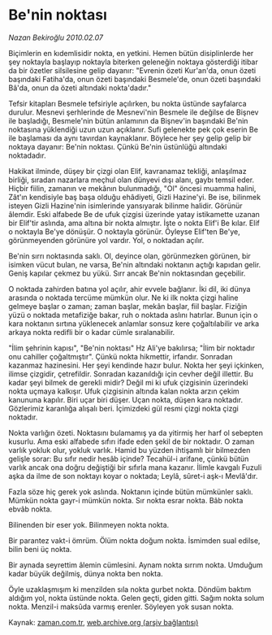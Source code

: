 # Be'nin noktası

*Nazan Bekiroğlu 2010.02.07*

<tr><td class="metin" colspan="2" style="padding-top: 20px; padding-left: 5px; ">Biçimlerin en kıdemlisidir nokta, en yetkini. Hemen bütün disiplinlerde her şey noktayla başlayıp noktayla biterken geleneğin noktaya gösterdiği itibar da bir özetler silsilesine gelip dayanır: "Evrenin özeti Kur'an'da, onun özeti başındaki Fatiha'da, onun özeti başındaki Besmele'de, onun özeti başındaki Bâ'da, onun da özeti altındaki nokta'dadır."</td></tr><tr><td class="metin" colspan="2" style="padding-top: 20px; padding-left: 5px; "><p>Tefsir kitapları Besmele tefsiriyle açılırken, bu nokta üstünde sayfalarca durulur. Mesnevi şerhlerinde de Mesnevi'nin Besmele ile değilse de Bişnev ile başladığı, Besmele'nin bütün anlamının da Bişnev'in başındaki Be'nin noktasına yüklendiği uzun uzun açıklanır. Sufi gelenekte pek çok eserin Be ile başlaması da aynı tavırdan kaynaklanır. Böylece her şey gelip gelip bir noktaya dayanır: Be'nin noktası. Çünkü Be'nin üstünlüğü altındaki noktadadır.
<p>Hakikat ilminde, düşey bir çizgi olan Elif, kavranamaz tekliği, anlaşılmaz birliği, sıradan nazarlara meçhul olan dünyevi dışı alanı, gaybı temsil eder. Hiçbir fiilin, zamanın ve mekânın bulunmadığı, "Ol" öncesi muamma halini, Zât'ın kendisiyle baş başa olduğu ehâdiyeti, Gizli Hazine'yi. Be ise, bilinmek isteyen Gizli Hazine'nin isimlerinde yansıyarak bilinme halidir. Görünür âlemdir. Eski alfabede Be de ufuk çizgisi üzerinde yatay istikamette uzanan bir Elif'tir aslında, ama altına bir nokta almıştır. İşte o nokta Elif'i Be kılar. Elif o noktayla Be'ye dönüşür. O noktayla görünür. Öyleyse Elif'ten Be'ye, görünmeyenden görünüre yol vardır. Yol, o noktadan açılır.
<p>Be'nin sırrı noktasında saklı. Ol, deyince olan, görünmezken görünen, bir isimken vücut bulan, ne varsa, Be'nin altındaki noktanın açtığı kapıdan gelir. Geniş kapılar çekmez bu yükü. Sırr ancak Be'nin noktasından geçebilir.
<p>O noktada zahirden batına yol açılır, ahir evvele bağlanır. İki dil, iki dünya arasında o noktada tercüme mümkün olur. Ne ki ilk nokta çizgi haline gelmeye başlar o zaman; zaman başlar, mekân başlar, fiil başlar. Fiziğin yüzü o noktada metafiziğe bakar, ruh o noktada aslını hatırlar. Bunun için o kara noktanın sırtına yüklenecek anlamlar sonsuz kere çoğaltılabilir ve arka arkaya nokta redifli bir o kadar cümle sıralanabilir.
<p>"İlim şehrinin kapısı", "Be'nin noktası" Hz Ali'ye bakılırsa; "İlim bir noktadır onu cahiller çoğaltmıştır". Çünkü nokta hikmettir, irfandır. Sonradan kazanmaz hazinesini. Her şeyi kendinde hazır bulur. Nokta her şeyi içkinken, ilimse çizgidir, çetrefildir. Sonradan kazanıldığı için cevher değil illettir. Bu kadar şeyi bilmek de gerekli midir? Değil mi ki ufuk çizgisinin üzerindeki nokta uçmaya kalkışır. Ufuk çizgisinin altında kalan nokta arzın çekim kanununa kapılır. Biri uçar biri düşer. Uçan nokta, düşen kara noktadır. Gözlerimiz karanlığa alışalı beri. İçimizdeki gül resmi çizgi nokta çizgi noktadır.
<p>Nokta varlığın özeti. Noktasını bulamamış ya da yitirmiş her harf ol sebepten kusurlu. Ama eski alfabede sıfırı ifade eden şekil de bir noktadır. O zaman varlık yokluk olur, yokluk varlık. Hamid bu yüzden ihtişamlı bir bilmezden gelişle sorar: Bu sıfır nedir hesâb içinde? Tecahül-i arifane, çünkü bütün varlık ancak ona doğru değiştiği bir sıfırla mana kazanır. İlimle kavgalı Fuzuli aşka da ilme de son noktayı koyar o noktada; Leylâ, sûret-i aşk-ı Mevlâ'dır.
<p>Fazla söze hiç gerek yok aslında. Noktanın içinde bütün mümkünler saklı. Mümkün nokta gayr-i mümkün nokta. Sır nokta esrar nokta. Bâb nokta ebvâb nokta.
<p>Bilinenden bir eser yok. Bilinmeyen nokta nokta.
<p>Bir parantez vakt-i ömrüm. Ölüm nokta doğum nokta. İsmimden sual edilse, bilin beni üç nokta.
<p>Bir aynada seyrettim âlemin cümlesini. Aynam nokta sırrım nokta. Umduğum kadar büyük değilmiş, dünya nokta ben nokta.
<p>Öyle uzaklaşmışım ki menzilden sıla nokta gurbet nokta. Döndüm baktım aldığım yol, nokta üstünde nokta. Gelen geçti, giden gitti. Sağım nokta solum nokta. Menzil-i maksûda varmış erenler. Söyleyen yok susan nokta. <br/></p></p></p></p></p></p></p></p></p></p></p></td></tr>

Kaynak: [zaman.com.tr](http://zaman.com.tr/yazar.do?yazino=948905), [web.archive.org (arşiv bağlantısı)](http://web.archive.org/web/20100302172305/http://www.zaman.com.tr:80/yazar.do?yazino=948905)
